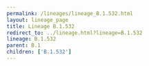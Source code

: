 ```yaml
---
permalink: /lineages/lineage_B.1.532.html
layout: lineage_page
title: Lineage B.1.532
redirect_to: ../lineage.html?lineage=B.1.532
lineage: B.1.532
parent: B.1
children: ['B.1.532']
---
```

